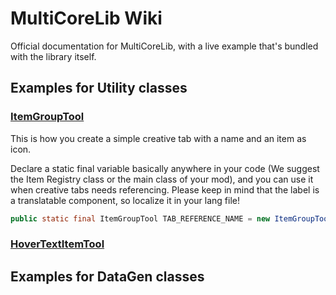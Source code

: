 # MultiCoreLib Wiki
Official documentation for MultiCoreLib, with a live example that's bundled with the library itself.




## Examples for Utility classes


### [ItemGroupTool](https://github.com/MultiTeamDevGroup/MultiCore-Lib/blob/1.18/src/main/java/multiteam/multicore_lib/setup/example/main/item/ExampleModItems.java#L14)

This is how you create a simple creative tab with a name and an item as icon.

Declare a static final variable basically anywhere in your code (We suggest the Item Registry class or the main class of your mod), and you can use it when creative tabs needs referencing. Please keep in mind that the label is a translatable component, so localize it in your lang file!

```java
public static final ItemGroupTool TAB_REFERENCE_NAME = new ItemGroupTool(String label, Supplier<ItemStack> displayStack);
```


### [HoverTextItemTool](https://github.com/MultiTeamDevGroup/MultiCore-Lib/blob/1.18/src/main/java/multiteam/multicore_lib/setup/example/main/item/HoverTextItemExampleItem.java#L34)








## Examples for DataGen classes